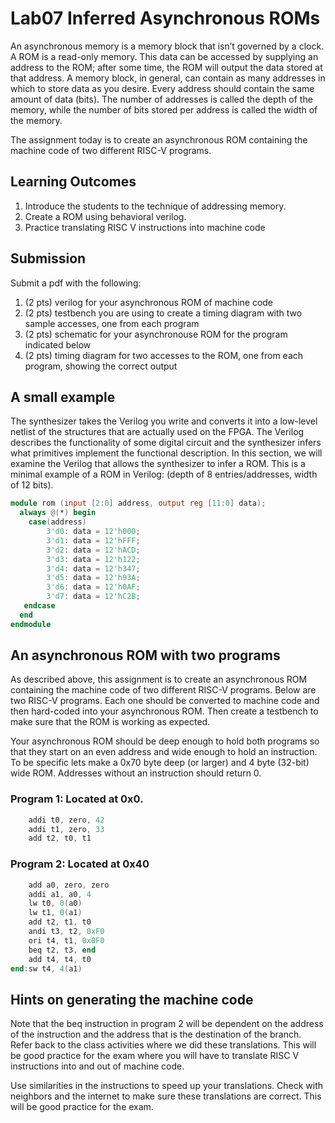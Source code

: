 # Lab07 Inferred Asynchronous ROMs
An asynchronous memory is a memory block that isn’t governed by a clock. A ROM is a read-only memory. 
This data can be accessed by supplying an address to the ROM; after some time, the ROM will output the 
data stored at that address.  A memory block, in general, can contain as many addresses in which to 
store data as you desire.  Every address should contain the same amount of data (bits). The number of 
addresses is called the depth of the memory, while the number of bits stored per address is called the 
width of the memory.

The assignment today is to create an asynchronous ROM containing the machine code of two different RISC-V programs.

## Learning Outcomes
1) Introduce the students to the technique of addressing memory.
2) Create a ROM using behavioral verilog.
3) Practice translating RISC V instructions into machine code

## Submission
Submit a pdf with the following: 
1) (2 pts) verilog for your asynchronous ROM of machine code
2) (2 pts) testbench you are using to create a timing diagram with two sample accesses, one from each program
3) (2 pts) schematic for your asynchronouse ROM for the program indicated below
4) (2 pts) timing diagram for two accesses to the ROM, one from each program, showing the correct output

## A small example
The synthesizer takes the Verilog you write and converts it into a low-level netlist of the structures 
that are actually used on the FPGA. The Verilog describes the functionality of some digital circuit and 
the synthesizer infers what primitives implement the functional description. In this section, we will 
examine the Verilog that allows the synthesizer to infer a ROM. This is a minimal example of a ROM in 
Verilog: (depth of 8 entries/addresses, width of 12 bits).

```verilog
module rom (input [2:0] address, output reg [11:0] data); 
  always @(*) begin
    case(address)
        3'd0: data = 12'h000;
        3'd1: data = 12'hFFF; 
        3'd2: data = 12'hACD; 
        3'd3: data = 12'h122; 
        3'd4: data = 12'h347; 
        3'd5: data = 12'h93A; 
        3'd6: data = 12'h0AF; 
        3'd7: data = 12'hC2B;
   endcase 
  end
endmodule
```
## An asynchronous ROM with two programs

As described above, this assignment is to create an asynchronous ROM containing the machine code of two
different RISC-V programs. Below are two RISC-V programs. Each one should be converted to machine code and 
then hard-coded into your asynchronous ROM. Then create a testbench to make sure that the ROM is working 
as expected.

Your asynchronous ROM should be deep enough to hold both programs so that they start on an even address and
wide enough to hold an instruction. To be specific lets make a 0x70 byte deep (or larger) and 4 byte (32-bit) wide ROM.
Addresses without an instruction should return 0.

### Program 1: Located at 0x0.
``` verilog
    addi t0, zero, 42
    addi t1, zero, 33
    add t2, t0, t1
```
### Program 2: Located at 0x40
```verilog
    add a0, zero, zero
    addi a1, a0, 4
    lw t0, 0(a0)
    lw t1, 0(a1)
    add t2, t1, t0
    andi t3, t2, 0xF0
    ori t4, t1, 0x0F0
    beq t2, t3, end
    add t4, t4, t0
end:sw t4, 4(a1)
```

## Hints on generating the machine code
Note that the beq instruction in program 2 will be dependent on the address of the instruction and
the address that is the destination of the branch. Refer back to the class activities where we did
these translations. This will be good practice for the exam where you will have to translate RISC V
instructions into and out of machine code.

Use similarities in the instructions to speed up your translations. Check with neighbors and the internet
to make sure these translations are correct. This will be good practice for the exam.
